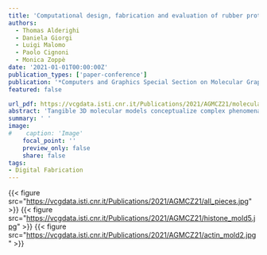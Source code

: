 ```yaml
---
title: 'Computational design, fabrication and evaluation of rubber protein models'
authors:
  - Thomas Alderighi
  - Daniela Giorgi
  - Luigi Malomo
  - Paolo Cignoni
  - Monica Zoppè
date: '2021-01-01T00:00:00Z'
publication_types: ['paper-conference']
publication: '*Computers and Graphics Special Section on Molecular Graphics and Visual Analysis of Molecular Data*'
featured: false

url_pdf: https://vcgdata.isti.cnr.it/Publications/2021/AGMCZ21/molecular_printing_preprint.pdf
abstract: 'Tangible 3D molecular models conceptualize complex phenomena in a stimulating and engaging format. This is especially true for learning environments, where additive manufacturing is increasingly used to produce teaching aids for chemical education. However, the 3D models presented previously are limited in the type of molecules they can represent and the amount of information they carry. In addition, they have little role in representing complex biological entities such as proteins. We present the first complete workflow for the fabrication of soft models of complex proteins of any size. We leverage on molding technologies to generate accurate, soft models which incorporate both spatial and functional aspects of large molecules. Our method covers the whole pipeline from molecular surface preparation and editing to actual 3D model fabrication. The models fabricated with our strategy can be used as aids to illustrate biological functional behavior, such as assembly in quaternary structure and docking mechanisms, which are difficult to convey with traditional visualization methods. We applied the proposed framework to fabricate a set of 3D protein models, and we validated the appeal of our approach in a classroom setting.'
summary: ' '
image:
#    caption: 'Image'
    focal_point: ''
    preview_only: false
    share: false
tags:
- Digital Fabrication
---
```

{{< figure src="https://vcgdata.isti.cnr.it/Publications/2021/AGMCZ21/all_pieces.jpg" >}}
{{< figure src="https://vcgdata.isti.cnr.it/Publications/2021/AGMCZ21/histone_mold5.jpg" >}}
{{< figure src="https://vcgdata.isti.cnr.it/Publications/2021/AGMCZ21/actin_mold2.jpg" >}}
